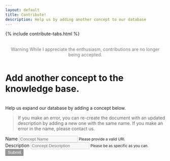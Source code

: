 ```yaml
---
layout: default
title: Contribute!
description: Help us by adding another concept to our database
---
```


{% include contribute-tabs.html %}

<div style="padding: 0.5rem 1rem; margin: 1.5rem 0; color: #7a7a7a; text-align: center;"><span class="tag red">Warning</span> While I appreciate the enthusiasm, contributions are no longer being accepted.</div>

# Add another concept to the knowledge base.

<br>
Help us expand our database by adding a concept below.

> If you make an error, you can re-create the document with an updated description by adding a new one with the same name. If you make an error in the name, please contact us.

<script src="style/popper.min.js"></script>
<link rel="stylesheet" href="style/bootstrap-ns.min.css" >
<script src="style/jquery.min.js"></script>
<script src="style/bootstrap.min.js"></script>
<link href="style/fileinput.min.css" media="all" rel="stylesheet" type="text/css" >
<script src="style/fileinput.min.js"></script>
<script src="style/theme.js"></script>
<script src="style/sweetalert.min.js"></script>

<div class="twbs">
<form id="submit_form">
  <div class="form-row">
   <div class="form-group col-md-6" style="padding-left: 0;">
    <label for="name">Name</label>
    <input type="text" class="form-control" id="name" name="name" aria-describedby="name_help" placeholder="Concept Name" required disabled>
    <small id="name_help" class="form-text text-muted">Please provide a valid URI.</small>
  </div>
    <div class="form-group col-md-6" style="padding-right: 0;">
    <label for="desc">Description</label>
    <input type="text" class="form-control" id="desc" name="desc" aria-describedby="desc_help" placeholder="Concept Description" required disabled>
    <small id="desc_help" class="form-text text-muted">Please be as specific as you can.</small>
  </div>
  </div>
  <button type="button" class="btn" style="background-color: #999; color: #fff; cursor: not-allowed;" id="submit_button" disabled>Submit</button>
</form>
</div>

<script>
$('#submit_form').submit(function(event) {
  event.preventDefault();
  $.ajax( {
    url: 'https://call-by-meaning.onrender.com/new/concept/',
    type: 'POST',
    data: $('#submit_form').serialize(),
    timeout: 15000,
    processData: false,
    success: function(data) {
      $('#submit_form')[0].reset();
      swal({
        title: "Thank you! 😊",
        text: data,
        icon: "success",
      });
    },
    error: function() {
      swal({
        title: "Something went wrong! 😕",
        text: "Try again in a few minutes.",
        icon: "error",
      });
    }
  });
});
</script>
